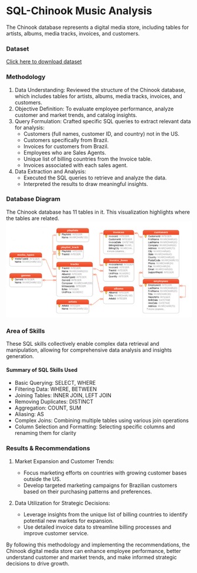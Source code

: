 # SQL-Chinook Music Analysis
The Chinook database represents a digital media store, including tables for artists, albums, media tracks, invoices, and customers.

### Dataset 
[Click here to download dataset](https://cdn.fs.teachablecdn.com/dRmwOLQsS22FVFbXfh3x)

### Methodology
1. Data Understanding: Reviewed the structure of the Chinook database, which includes tables for artists, albums, media tracks, invoices, and customers.
2. Objective Definition: To evaluate employee performance, analyze customer and market trends, and catalog insights.
3. Query Formulation:
   Crafted specific SQL queries to extract relevant data for analysis:
    -  Customers (full names, customer ID, and country) not in the US.
    -  Customers specifically from Brazil.
    -  Invoices for customers from Brazil.
    -  Employees who are Sales Agents.
    -  Unique list of billing countries from the Invoice table.
    -  Invoices associated with each sales agent.
4. Data Extraction and Analysis:
     - Executed the SQL queries to retrieve and analyze the data.
     - Interpreted the results to draw meaningful insights.


### Database Diagram
The Chinook database has 11 tables in it. This visualization highlights where the tables are related. 
![chinook diagram](https://github.com/julielsa/SQL-chinook-music-data-analysis/blob/main/chinook%20diagram.png)

### Area of Skills

These SQL skills collectively enable complex data retrieval and manipulation, allowing for comprehensive data analysis and insights generation.

#### Summary of SQL Skills Used
- Basic Querying: SELECT, WHERE
- Filtering Data: WHERE, BETWEEN
- Joining Tables: INNER JOIN, LEFT JOIN
- Removing Duplicates: DISTINCT
- Aggregation: COUNT, SUM
- Aliasing: AS
- Complex Joins: Combining multiple tables using various join operations
- Column Selection and Formatting: Selecting specific columns and renaming them for clarity

### Results & Recommendations
1. Market Expansion and Customer Trends:
     - Focus marketing efforts on countries with growing customer bases outside the US.
     - Develop targeted marketing campaigns for Brazilian customers based on their purchasing patterns and preferences.

2. Data Utilization for Strategic Decisions:
     - Leverage insights from the unique list of billing countries to identify potential new markets for expansion.
     - Use detailed invoice data to streamline billing processes and improve customer service.

By following this methodology and implementing the recommendations, the Chinook digital media store can enhance employee performance, better understand customer and market trends, and make informed strategic decisions to drive growth.

